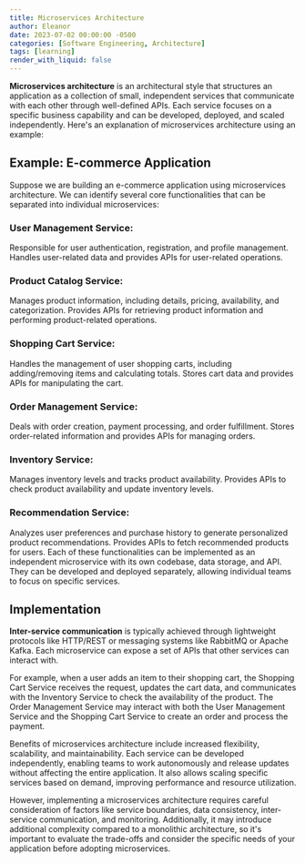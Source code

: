 ```yaml
---
title: Microservices Architecture
author: Eleanor
date: 2023-07-02 00:00:00 -0500
categories: [Software Engineering, Architecture]
tags: [learning]
render_with_liquid: false
---
```


**Microservices architecture** is an architectural style that structures an application as a collection of small, independent services that communicate with each other through well-defined APIs. Each service focuses on a specific business capability and can be developed, deployed, and scaled independently. Here's an explanation of microservices architecture using an example:

## Example: E-commerce Application
Suppose we are building an e-commerce application using microservices architecture. We can identify several core functionalities that can be separated into individual microservices:

### User Management Service:
Responsible for user authentication, registration, and profile management.
Handles user-related data and provides APIs for user-related operations.

### Product Catalog Service:
Manages product information, including details, pricing, availability, and categorization.
Provides APIs for retrieving product information and performing product-related operations.

### Shopping Cart Service:
Handles the management of user shopping carts, including adding/removing items and calculating totals.
Stores cart data and provides APIs for manipulating the cart.

### Order Management Service:
Deals with order creation, payment processing, and order fulfillment.
Stores order-related information and provides APIs for managing orders.

### Inventory Service:
Manages inventory levels and tracks product availability.
Provides APIs to check product availability and update inventory levels.

### Recommendation Service:
Analyzes user preferences and purchase history to generate personalized product recommendations.
Provides APIs to fetch recommended products for users.
Each of these functionalities can be implemented as an independent microservice with its own codebase, data storage, and API. They can be developed and deployed separately, allowing individual teams to focus on specific services.

## Implementation
**Inter-service communication** is typically achieved through lightweight protocols like HTTP/REST or messaging systems like RabbitMQ or Apache Kafka. Each microservice can expose a set of APIs that other services can interact with.

For example, when a user adds an item to their shopping cart, the Shopping Cart Service receives the request, updates the cart data, and communicates with the Inventory Service to check the availability of the product. The Order Management Service may interact with both the User Management Service and the Shopping Cart Service to create an order and process the payment.

Benefits of microservices architecture include increased flexibility, scalability, and maintainability. Each service can be developed independently, enabling teams to work autonomously and release updates without affecting the entire application. It also allows scaling specific services based on demand, improving performance and resource utilization.

However, implementing a microservices architecture requires careful consideration of factors like service boundaries, data consistency, inter-service communication, and monitoring. Additionally, it may introduce additional complexity compared to a monolithic architecture, so it's important to evaluate the trade-offs and consider the specific needs of your application before adopting microservices.